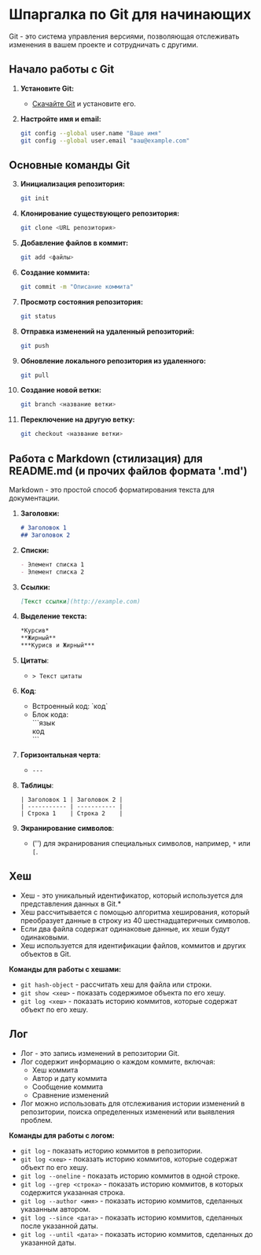 # Шпаргалка по Git для начинающих

Git - это система управления версиями, позволяющая отслеживать изменения в вашем проекте и сотрудничать с другими.

## Начало работы с Git

1. **Установите Git:**
   - [Скачайте Git](https://git-scm.com/downloads) и установите его.

2. **Настройте имя и email:**
   ```bash
   git config --global user.name "Ваше имя"
   git config --global user.email "ваш@example.com"
   ```

## Основные команды Git

3. **Инициализация репозитория:**
   ```bash
   git init
   ```

4. **Клонирование существующего репозитория:**
   ```bash
   git clone <URL репозитория>
   ```

5. **Добавление файлов в коммит:**
   ```bash
   git add <файлы>
   ```

6. **Создание коммита:**
   ```bash
   git commit -m "Описание коммита"
   ```

7. **Просмотр состояния репозитория:**
   ```bash
   git status
   ```

8. **Отправка изменений на удаленный репозиторий:**
   ```bash
   git push
   ```

9. **Обновление локального репозитория из удаленного:**
   ```bash
   git pull
   ```

10. **Создание новой ветки:**
    ```bash
    git branch <название ветки>
    ```

11. **Переключение на другую ветку:**
    ```bash
    git checkout <название ветки>
    ```

## Работа с Markdown (стилизация) для README.md (и прочих файлов формата '.md')

Markdown - это простой способ форматирования текста для документации.

1. **Заголовки:**
    ```markdown
    # Заголовок 1
    ## Заголовок 2
    ```

2. **Списки:**
    ```markdown
    - Элемент списка 1
    - Элемент списка 2
    ```

3. **Ссылки:**
    ```markdown
    [Текст ссылки](http://example.com)
    ```

4. **Выделение текста:**
    ```markdown
    *Курсив* 
    **Жирный** 
    ***Курисв и Жирный*** 
    ```

6. **Цитаты**:
   - `> Текст цитаты`

7. **Код**:
   - Встроенный код: \`код\`
   - Блок кода:  
     \```язык  
     код  
     \```  

8. **Горизонтальная черта**:
   - `---`

9. **Таблицы**:
   ```
   | Заголовок 1 | Заголовок 2 |
   | ----------- | ----------- |
   | Строка 1    | Строка 2    |
   ```

10. **Экранирование символов**:
    - ('') для экранирования специальных символов, например, `*` или `[`.


## **Хеш**
* Хеш - это уникальный идентификатор, который используется для представления данных в Git.*
* Хеш рассчитывается с помощью алгоритма хеширования, который преобразует данные в строку из 40 шестнадцатеричных символов.
* Если два файла содержат одинаковые данные, их хеши будут одинаковыми.
* Хеш используется для идентификации файлов, коммитов и других объектов в Git.

**Команды для работы с хешами:**
* `git hash-object` - рассчитать хеш для файла или строки.
* `git show <хеш>` - показать содержимое объекта по его хешу.
* `git log <хеш>` - показать историю коммитов, которые содержат объект по его хешу.


## **Лог**

* Лог - это запись изменений в репозитории Git.
* Лог содержит информацию о каждом коммите, включая:
    * Хеш коммита
    * Автор и дату коммита
    * Сообщение коммита
    * Сравнение изменений
* Лог можно использовать для отслеживания истории изменений в репозитории, поиска определенных изменений или выявления проблем.

**Команды для работы с логом:**
* `git log` - показать историю коммитов в репозитории.
* `git log <хеш>` - показать историю коммитов, которые содержат объект по его хешу.
* `git log --oneline` - показать историю коммитов в одной строке.
* `git log --grep <строка>` - показать историю коммитов, в которых содержится указанная строка.
* `git log --author <имя>` - показать историю коммитов, сделанных указанным автором.
* `git log --since <дата>` - показать историю коммитов, сделанных после указанной даты.
* `git log --until <дата>` - показать историю коммитов, сделанных до указанной даты.

